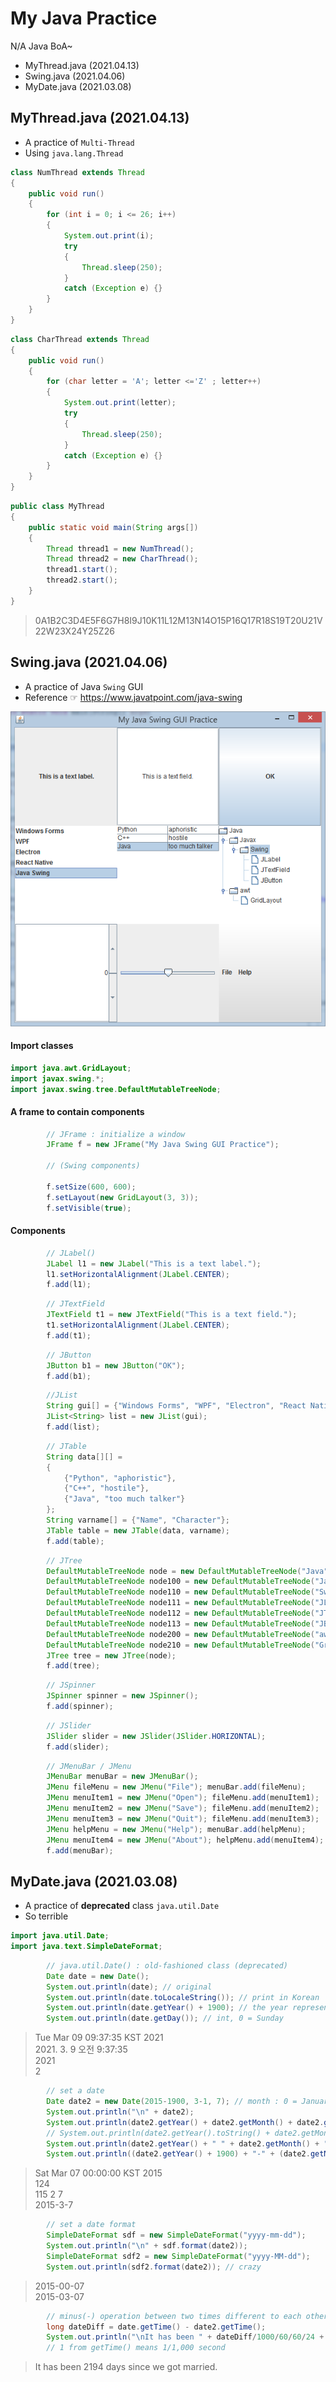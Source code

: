 # My Java Practice
N/A Java BoA~
- MyThread.java (2021.04.13)
- Swing.java (2021.04.06)
- MyDate.java (2021.03.08)


## MyThread.java (2021.04.13)
- A practice of `Multi-Thread`
- Using `java.lang.Thread`

```java
class NumThread extends Thread
{
	public void run()
	{
		for (int i = 0; i <= 26; i++)
		{
			System.out.print(i);
			try
			{
				Thread.sleep(250);				
			}
			catch (Exception e) {}
		}
	}
}
```

```java
class CharThread extends Thread
{
	public void run()
	{
		for (char letter = 'A'; letter <='Z' ; letter++)
		{
			System.out.print(letter);
			try
			{
				Thread.sleep(250);				
			}
			catch (Exception e) {}
		}
	}
}
```

```java
public class MyThread
{
	public static void main(String args[])
	{
		Thread thread1 = new NumThread();
		Thread thread2 = new CharThread();
		thread1.start();
		thread2.start();
	}
} 
```

> 0A1B2C3D4E5F6G7H8I9J10K11L12M13N14O15P16Q17R18S19T20U21V22W23X24Y25Z26


## Swing.java (2021.04.06)
- A practice of Java `Swing` GUI
- Reference ☞ https://www.javatpoint.com/java-swing

![Swing Practice](./Images/Swing.PNG)

#### Import classes
```java
import java.awt.GridLayout;
import javax.swing.*;
import javax.swing.tree.DefaultMutableTreeNode;
```

#### A frame to contain components
```java
		// JFrame : initialize a window
		JFrame f = new JFrame("My Java Swing GUI Practice");

		// (Swing components)
		
		f.setSize(600, 600);
		f.setLayout(new GridLayout(3, 3));
		f.setVisible(true);
```

#### Components
```java
		// JLabel()
		JLabel l1 = new JLabel("This is a text label.");
		l1.setHorizontalAlignment(JLabel.CENTER);
		f.add(l1);
```
```java
		// JTextField
		JTextField t1 = new JTextField("This is a text field.");
		t1.setHorizontalAlignment(JLabel.CENTER);
		f.add(t1);
```
```java
		// JButton
		JButton b1 = new JButton("OK");
		f.add(b1);
```
```java
		//JList
		String gui[] = {"Windows Forms", "WPF", "Electron", "React Native", "Java Swing"};
		JList<String> list = new JList(gui);
		f.add(list);
```
```java
		// JTable
		String data[][] =
		{
			{"Python", "aphoristic"},
			{"C++", "hostile"},
			{"Java", "too much talker"}
		};
		String varname[] = {"Name", "Character"};
		JTable table = new JTable(data, varname);
		f.add(table);
```
```java
		// JTree
		DefaultMutableTreeNode node = new DefaultMutableTreeNode("Java");
		DefaultMutableTreeNode node100 = new DefaultMutableTreeNode("Javax"); node.add(node100);
		DefaultMutableTreeNode node110 = new DefaultMutableTreeNode("Swing"); node100.add(node110);
		DefaultMutableTreeNode node111 = new DefaultMutableTreeNode("JLabel"); node110.add(node111);
		DefaultMutableTreeNode node112 = new DefaultMutableTreeNode("JTextField"); node110.add(node112);
		DefaultMutableTreeNode node113 = new DefaultMutableTreeNode("JButton"); node110.add(node113);
		DefaultMutableTreeNode node200 = new DefaultMutableTreeNode("awt"); node.add(node200);
		DefaultMutableTreeNode node210 = new DefaultMutableTreeNode("GridLayout"); node200.add(node210);	
		JTree tree = new JTree(node);
		f.add(tree);
```
```java
		// JSpinner
		JSpinner spinner = new JSpinner();
		f.add(spinner);
```
```java
		// JSlider
		JSlider slider = new JSlider(JSlider.HORIZONTAL);
		f.add(slider);
```
```java
		// JMenuBar / JMenu
		JMenuBar menuBar = new JMenuBar();
		JMenu fileMenu = new JMenu("File"); menuBar.add(fileMenu);
		JMenu menuItem1 = new JMenu("Open"); fileMenu.add(menuItem1);
		JMenu menuItem2 = new JMenu("Save"); fileMenu.add(menuItem2);
		JMenu menuItem3 = new JMenu("Quit"); fileMenu.add(menuItem3);
		JMenu helpMenu = new JMenu("Help"); menuBar.add(helpMenu);
		JMenu menuItem4 = new JMenu("About"); helpMenu.add(menuItem4);
		f.add(menuBar);
```


## MyDate.java (2021.03.08)
- A practice of **deprecated** class `java.util.Date`
- So terrible

```java
import java.util.Date;
import java.text.SimpleDateFormat;
```

```java
		// java.util.Date() : old-fashioned class (deprecated)
		Date date = new Date();
		System.out.println(date); // original
		System.out.println(date.toLocaleString()); // print in Korean
		System.out.println(date.getYear() + 1900); // the year represented by this date, minus 1900
		System.out.println(date.getDay()); // int, 0 = Sunday
```
> Tue Mar 09 09:37:35 KST 2021  
> 2021. 3. 9 오전 9:37:35  
> 2021  
> 2

```java
		// set a date
		Date date2 = new Date(2015-1900, 3-1, 7); // month : 0 = January
		System.out.println("\n" + date2);
		System.out.println(date2.getYear() + date2.getMonth() + date2.getDate()); // int + int + int
		// System.out.println(date2.getYear().toString() + date2.getMonth().toString() + date2.getDate().toString()); // error
		System.out.println(date2.getYear() + " " + date2.getMonth() + " " + date2.getDate());
		System.out.println((date2.getYear() + 1900) + "-" + (date2.getMonth() + 1) + "-" + date2.getDate());
```
> Sat Mar 07 00:00:00 KST 2015  
> 124  
> 115 2 7  
> 2015-3-7

```java
		// set a date format
		SimpleDateFormat sdf = new SimpleDateFormat("yyyy-mm-dd");
		System.out.println("\n" + sdf.format(date2));
		SimpleDateFormat sdf2 = new SimpleDateFormat("yyyy-MM-dd");
		System.out.println(sdf2.format(date2)); // crazy
```
> 2015-00-07  
> 2015-03-07

```java
		// minus(-) operation between two times different to each other
		long dateDiff = date.getTime() - date2.getTime();
		System.out.println("\nIt has been " + dateDiff/1000/60/60/24 + " days since we got married.");
		// 1 from getTime() means 1/1,000 second
```
> It has been 2194 days since we got married.

